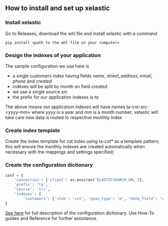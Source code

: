 ## How to install and set up xelastic
### Install xelastic
Go to Releases, download the whl file and install xelastic with a command
```
pip install <path to the whl file on your computer>
```
### Design the indexes of your application
The sample configuration we use here is

* a single customers index having fields *name*, *street_address*, *email*, *phone* and *created*
* indexes will be split by month on field *created*
* we use a single source *src*
* the prefix for our application indexes is *ta*

The above means our application indexes will have names ta-cst-src-&lt;yyyy-mm&gt; where yyyy is a year and mm is a month number; xelastic will take care new data is routed to respective monthly index

### Create index template
Create the index template for cst index using ta-cst* as a template pattern;
this will ensure the monthly indexes are created automatically when necessary
with the mappings and settings specified;
### Create the configuration dictionary

```python
conf = {
    'connection': {'client': os.environ('ELASTICSEARCH_URL')},
	'prefix': 'ta',
	'source': 'src',
	'indexes': {
		'customers': {'stub': 'cst', 'span_type': 'm', 'date_field': 'created'}}
}
```
[See here](reference.md#src.xelastic.XElastic.__init__) for full description of the configuration dictionary. Use How-To guides and Reference for further assistance.
